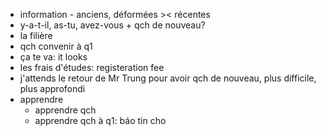 - information - anciens, déformées >< récentes
- y-a-t-il, as-tu, avez-vous + qch de nouveau?
- la filière
- qch convenir à q1
- ça te va: it looks
- les frais d'études: registeration fee
- j'attends le retour de Mr Trung pour avoir qch de nouveau, plus difficile, plus approfondi
- apprendre
	- apprendre qch
	- apprendre qch à q1: báo tin cho